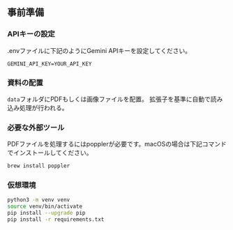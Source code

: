 ## 事前準備

### APIキーの設定
.envファイルに下記のようにGemini APIキーを設定してください。

```
GEMINI_API_KEY=YOUR_API_KEY
```
### 資料の配置
`data`フォルダにPDFもしくは画像ファイルを配置。
拡張子を基準に自動で読み込み処理が行われる。

### 必要な外部ツール

PDFファイルを処理するにはpopplerが必要です。macOSの場合は下記コマンドでインストールしてください。

```bash
brew install poppler
```

### 仮想環境
```bash
python3 -m venv venv
source venv/bin/activate
pip install --upgrade pip
pip install -r requirements.txt
```
